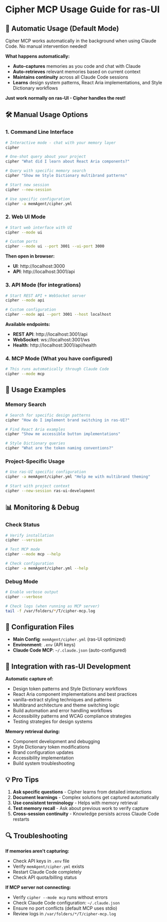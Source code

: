 # Cipher MCP Usage Guide for ras-UI

## 🔄 Automatic Usage (Default Mode)

Cipher MCP works automatically in the background when using Claude Code. No manual intervention needed!

**What happens automatically:**

- **Auto-captures** memories as you code and chat with Claude
- **Auto-retrieves** relevant memories based on current context
- **Maintains continuity** across all Claude Code sessions
- **Learns** design system patterns, React Aria implementations, and Style Dictionary workflows

**Just work normally on ras-UI - Cipher handles the rest!**

## 🛠️ Manual Usage Options

### 1. Command Line Interface

```bash
# Interactive mode - chat with your memory layer
cipher

# One-shot query about your project
cipher "What did I learn about React Aria components?"

# Query with specific memory search
cipher "Show me Style Dictionary multibrand patterns"

# Start new session
cipher --new-session

# Use specific configuration
cipher -a memAgent/cipher.yml
```

### 2. Web UI Mode

```bash
# Start web interface with UI
cipher --mode ui

# Custom ports
cipher --mode ui --port 3001 --ui-port 3000
```

**Then open in browser:**

- **UI**: http://localhost:3000
- **API**: http://localhost:3001/api

### 3. API Mode (for integrations)

```bash
# Start REST API + WebSocket server
cipher --mode api

# Custom configuration
cipher --mode api --port 3001 --host localhost
```

**Available endpoints:**

- **REST API**: http://localhost:3001/api
- **WebSocket**: ws://localhost:3001/ws
- **Health**: http://localhost:3001/api/health

### 4. MCP Mode (What you have configured)

```bash
# This runs automatically through Claude Code
cipher --mode mcp
```

## 🎯 Usage Examples

### Memory Search

```bash
# Search for specific design patterns
cipher "How do I implement brand switching in ras-UI?"

# Find React Aria examples
cipher "Show me accessible button implementations"

# Style Dictionary queries
cipher "What are the token naming conventions?"
```

### Project-Specific Usage

```bash
# Use ras-UI specific configuration
cipher -a memAgent/cipher.yml "Help me with multibrand theming"

# Start with project context
cipher --new-session ras-ui-development
```

## 📊 Monitoring & Debug

### Check Status

```bash
# Verify installation
cipher --version

# Test MCP mode
cipher --mode mcp --help

# Check configuration
cipher -a memAgent/cipher.yml --help
```

### Debug Mode

```bash
# Enable verbose output
cipher --verbose

# Check logs (when running as MCP server)
tail -f /var/folders/*/T/cipher-mcp.log
```

## 🔧 Configuration Files

- **Main Config**: `memAgent/cipher.yml` (ras-UI optimized)
- **Environment**: `.env` (API keys)
- **Claude Code MCP**: `~/.claude.json` (auto-configured)

## 🚀 Integration with ras-UI Development

**Automatic capture of:**

- Design token patterns and Style Dictionary workflows
- React Aria component implementations and best practices
- vanilla-extract styling techniques and patterns
- Multibrand architecture and theme switching logic
- Build automation and error handling workflows
- Accessibility patterns and WCAG compliance strategies
- Testing strategies for design systems

**Memory retrieval during:**

- Component development and debugging
- Style Dictionary token modifications
- Brand configuration updates
- Accessibility implementation
- Build system troubleshooting

## 💡 Pro Tips

1. **Ask specific questions** - Cipher learns from detailed interactions
2. **Document learnings** - Complex solutions get captured automatically
3. **Use consistent terminology** - Helps with memory retrieval
4. **Test memory recall** - Ask about previous work to verify capture
5. **Cross-session continuity** - Knowledge persists across Claude Code restarts

## 🔍 Troubleshooting

**If memories aren't capturing:**

- Check API keys in `.env` file
- Verify `memAgent/cipher.yml` exists
- Restart Claude Code completely
- Check API quota/billing status

**If MCP server not connecting:**

- Verify `cipher --mode mcp` runs without errors
- Check Claude Code configuration: `~/.claude.json`
- Ensure no port conflicts (default MCP uses stdio)
- Review logs in `/var/folders/*/T/cipher-mcp.log`
